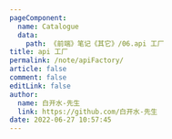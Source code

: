 ```yaml
---
pageComponent: 
  name: Catalogue
  data: 
    path: 《前端》笔记《其它》/06.api 工厂
title: api 工厂
permalink: /note/apiFactory/
article: false
comment: false
editLink: false
author: 
  name: 白开水-先生
  link: https://github.com/白开水-先生
date: 2022-06-27 10:57:45
---
```

